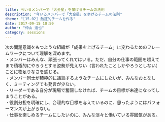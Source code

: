 ```yaml
---
title: 今いるメンバーで「大金星」を挙げるチームの法則
description: "今いるメンバーで「大金星」を挙げるチームの法則"
theme: "[15-02] 熱狂的チームを作る"
date: 2017-09-15 10:50
author: "仲山 進也"
category: sessions
---
```

次の問題意識をもつような組織が「成果を上げるチーム」に変わるためのフレームワークについて理解を深めます。<br />・メンバーはみんな、頑張ってくれてはいる。ただ、自分の仕事の範囲を超えてまで積極的にやろうとする姿勢が見えない（言われたことしかやろうとしない）ことに物足りなさを感じる。<br />・メンバー同士が積極的に議論するようなチームにしたいが、みんなおとなしく、ミーティングでも発言が少ない。<br />・リーダーである自分が現場で奮闘しなければ、チームの目標が未達になってしまうことがある。<br />・役割分担を明確にし、合理的な目標を与えているのに、思ったようにはパフォーマンスが上がらない。<br />・仕事を楽しめるチームにしたいのに、みんな淡々と働いている雰囲気がある。